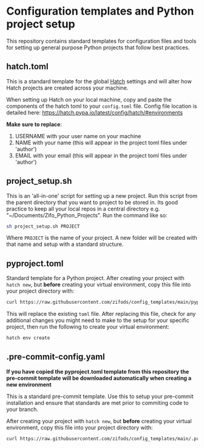 # Configuration templates and Python project setup

This repository contains standard templates for configuration files and tools for setting up general purpose Python projects that follow best practices.

## hatch.toml

This is a standard template for the global <a href="https://hatch.pypa.io/latest/">Hatch</a> settings and will alter how Hatch projects are created across your machine. 

When setting up Hatch on your local machine, copy and paste the components of the hatch toml to your `config.toml` file. Config file location is detailed here: https://hatch.pypa.io/latest/config/hatch/#environments 

**Make sure to replace**:
1. USERNAME with your user name on your machine
2. NAME with your name (this will appear in the project toml files under 'author')
3. EMAIL with your email (this will appear in the project toml files under 'author')

##  project_setup.sh

This is an 'all-in-one' script for setting up a new project. Run this script from the parent directory that you want to project to be stored in. Its good practice to keep all your local repos in a central directory e.g. "~/Documents/Zifo_Python_Projects". Run the command like so:

```bash
sh project_setup.sh PROJECT
```

Where `PROJECT` is the name of your project. A new folder will be created with that name and setup with a standard structure.

## pyproject.toml

Standard template for a Python project. After creating your project with `hatch new`, but **before** creating your virtual environment, copy this file into your project directory with:

```bash
curl https://raw.githubusercontent.com/zifods/config_templates/main/pyproject.toml > pyproject.toml
```

This will replace the existing `toml` file. After replacing this file, check for any additional changes you might need to make to the setup for your specific project, then run the following to create your virtual environment:

```bash
hatch env create
```

## .pre-commit-config.yaml

**If you have copied the pyproject.toml template from this repository the pre-commit template will be downloaded automatically when creating a new environment**

This is a standard pre-commit template. Use this to setup your pre-commit installation and ensure that standards are met prior to commiting code to your branch.

After creating your project with `hatch new`, but **before** creating your virtual environment, copy this file into your project directory with:

```bash
curl https://raw.githubusercontent.com/zifods/config_templates/main/.pre-commit-config.yaml --output .pre-commit-config.yaml
```
